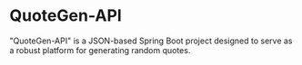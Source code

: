 # QuoteGen-API
"QuoteGen-API" is a JSON-based Spring Boot project designed to serve as a robust platform for generating random quotes.
